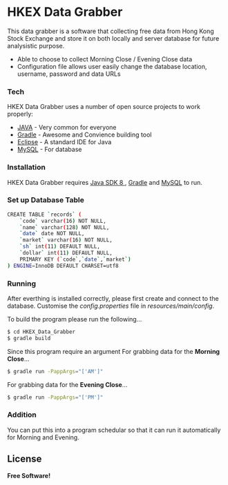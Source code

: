 # HKEX Data Grabber

This data grabber is a software that collecting free data from Hong Kong Stock Exchange and store it on both locally and server database for future analysistic purpose.

  - Able to choose to collect Morning Close / Evening Close data
  - Configuration file allows user easily change the database location, username, password and data URLs

### Tech

HKEX Data Grabber uses a number of open source projects to work properly:

* [JAVA] - Very common for everyone
* [Gradle] - Awesome and Convience building tool
* [Eclipse] - A standard IDE for Java
* [MySQL] - For database

### Installation

HKEX Data Grabber requires [Java SDK 8 ](http://www.oracle.com/technetwork/java/javase/downloads/jdk8-downloads-2133151.html), [Gradle] and [MySQL] to run.

### Set up Database Table

```sh 
CREATE TABLE `records` (
    `code` varchar(16) NOT NULL,
    `name` varchar(128) NOT NULL,
    `date` date NOT NULL,
    `market` varchar(16) NOT NULL,
    `sh` int(11) DEFAULT NULL,
    `dollar` int(11) DEFAULT NULL,
    PRIMARY KEY (`code`,`date`,`market`)
) ENGINE=InnoDB DEFAULT CHARSET=utf8
```

### Running
After everthing is installed correctly, please first create and connect to the database. Customise the *config.properties* file in *resources/main/config*.

To build the program please run the following...

```sh
$ cd HKEX_Data_Grabber
$ gradle build
```

Since this program require an argument
For grabbing data for the **Morning Close**...

```sh
$ gradle run -PappArgs="['AM']"
```

For grabbing data for the **Evening Close**...

```sh
$ gradle run -PappArgs="['PM']"
```

### Addition
You can put this into a program schedular so that it can run it automatically for Morning and Evening.

License
----
**Free Software!**

[//]: # 


   [Java]: <http://www.oracle.com/technetwork/java/index.html>
   [Gradle]: <https://gradle.org/>
   [Eclipse]: <http://www.eclipse.org/>
   [MySQL]: <https://www.mysql.com/>